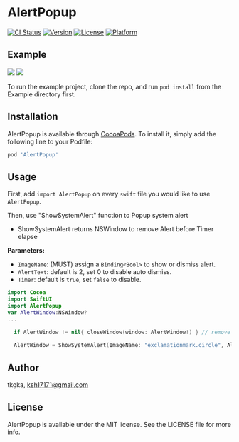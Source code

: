 # AlertPopup

[![CI Status](https://img.shields.io/travis/tkgka/AlertPopup.svg?style=flat)](https://travis-ci.org/tkgka/AlertPopup)
[![Version](https://img.shields.io/cocoapods/v/AlertPopup.svg?style=flat)](https://cocoapods.org/pods/AlertPopup)
[![License](https://img.shields.io/cocoapods/l/AlertPopup.svg?style=flat)](https://cocoapods.org/pods/AlertPopup)
[![Platform](https://img.shields.io/cocoapods/p/AlertPopup.svg?style=flat)](https://cocoapods.org/pods/AlertPopup)

## Example
![](https://user-images.githubusercontent.com/52348220/152328111-1ba28b48-da7e-49e2-acb8-a2263d0cd638.gif)
![](https://user-images.githubusercontent.com/52348220/152328139-8ff9082f-1535-416d-a34c-09ca4107f5d7.gif)



To run the example project, clone the repo, and run `pod install` from the Example directory first.


## Installation

AlertPopup is available through [CocoaPods](https://cocoapods.org). To install
it, simply add the following line to your Podfile:

```ruby
pod 'AlertPopup'
```

## Usage
First, add `import AlertPopup` on every `swift` file you would like to use `AlertPopup`.

Then, use "ShowSystemAlert" function to Popup system alert

  - ShowSystemAlert returns NSWindow to remove Alert before Timer elapse

**Parameters:**

- `ImageName`: (MUST) assign a `Binding<Bool>` to show or dismiss alert.
- `AlertText`: default is 2, set 0 to disable auto dismiss.
- `Timer`: default is `true`, set `false` to disable.


```swift
import Cocoa
import SwiftUI
import AlertPopup
var AlertWindow:NSWindow?
...

  if AlertWindow != nil{ closeWindow(window: AlertWindow!) } // remove Alert before Timer elapse
  
  AlertWindow = ShowSystemAlert(ImageName: "exclamationmark.circle", AlertText: "Test", Timer: 1.5) // show Alert

```



## Author

tkgka, ksh17171@gmail.com

## License

AlertPopup is available under the MIT license. See the LICENSE file for more info.
